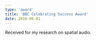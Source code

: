 ```yaml
---
type: 'award'
title: 'BBC Celebrating Success Award'
date: 2010-06-01
---
```

Received for my research on spatial audio.
